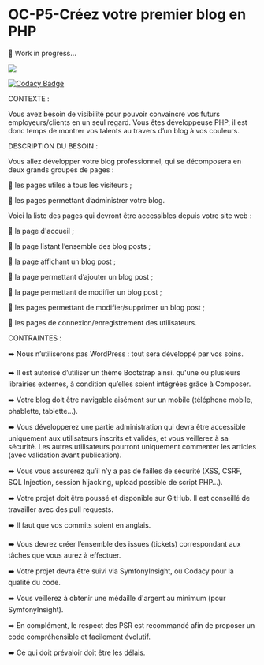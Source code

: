 # OC-P5-Créez votre premier blog en PHP
🚧 Work in progress...

<a href="https://codeclimate.com/github/AnnaigJegourel/OC-P5-Creez-votre-premier-blog-en-PHP/maintainability"><img src="https://api.codeclimate.com/v1/badges/45cffc5f39efdfb0c1b5/maintainability" /></a>

[![Codacy Badge](https://app.codacy.com/project/badge/Grade/67632e5883c04645a5864846ade98bab)](https://www.codacy.com/gh/AnnaigJegourel/OC-P5-Creez-votre-premier-blog-en-PHP/dashboard?utm_source=github.com&amp;utm_medium=referral&amp;utm_content=AnnaigJegourel/OC-P5-Creez-votre-premier-blog-en-PHP&amp;utm_campaign=Badge_Grade)

CONTEXTE :

Vous avez besoin de visibilité pour pouvoir convaincre vos futurs employeurs/clients en un seul regard. 
Vous êtes développeuse PHP, il est donc temps de montrer vos talents au travers d’un blog à vos couleurs.

DESCRIPTION DU BESOIN :

Vous allez développer votre blog professionnel, qui se décomposera en deux grands groupes de pages :

👥 les pages utiles à tous les visiteurs ;

👤 les pages permettant d’administrer votre blog.

Voici la liste des pages qui devront être accessibles depuis votre site web :

📄 la page d'accueil ;

📄 la page listant l’ensemble des blog posts ;

📄 la page affichant un blog post ;

📄 la page permettant d’ajouter un blog post ;

📄 la page permettant de modifier un blog post ;

📑 les pages permettant de modifier/supprimer un blog post ;

📑 les pages de connexion/enregistrement des utilisateurs.

CONTRAINTES :

➡️ Nous n’utiliserons pas WordPress : tout sera développé par vos soins. 

➡️ Il est autorisé d’utiliser un thème Bootstrap ainsi. qu'une ou plusieurs librairies externes, 
à condition qu’elles soient intégrées grâce à Composer.

➡️ Votre blog doit être navigable aisément sur un mobile (téléphone mobile, phablette, tablette…). 

➡️ Vous développerez une partie administration qui devra être accessible uniquement aux utilisateurs inscrits et validés,
et vous veillerez à sa sécurité. Les autres utilisateurs pourront uniquement commenter les articles (avec validation avant publication).

➡️ Vous vous assurerez qu’il n’y a pas de failles de sécurité 
(XSS, CSRF, SQL Injection, session hijacking, upload possible de script PHP…).

➡️ Votre projet doit être poussé et disponible sur GitHub. Il est conseillé de travailler avec des pull requests. 

➡️ Il faut que vos commits soient en anglais.

➡️ Vous devrez créer l’ensemble des issues (tickets) correspondant aux tâches que vous aurez à effectuer.

➡️ Votre projet devra être suivi via SymfonyInsight, ou Codacy pour la qualité du code. 

➡️ Vous veillerez à obtenir une médaille d'argent au minimum (pour SymfonyInsight). 

➡️ En complément, le respect des PSR est recommandé afin de proposer un code compréhensible et facilement évolutif.

➡️ Ce qui doit prévaloir doit être les délais.